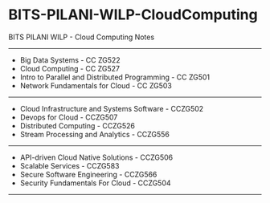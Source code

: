 # BITS-PILANI-WILP-CloudComputing
BITS PILANI WILP - Cloud Computing Notes


-------------------

- Big Data Systems - CC ZG522
- Cloud Computing - CC ZG527
- Intro to Parallel and Distributed Programming - CC ZG501
- Network Fundamentals for Cloud - CC ZG503

-------------------

- Cloud Infrastructure and Systems Software - CCZG502
- Devops for Cloud - CCZG507
- Distributed Computing - CCZG526
- Stream Processing and Analytics - CCZG556

-------------------

- API-driven Cloud Native Solutions - CCZG506
- Scalable Services - CCZG583
- Secure Software Engineering - CCZG566
- Security Fundamentals For Cloud - CCZG504

-------------------
